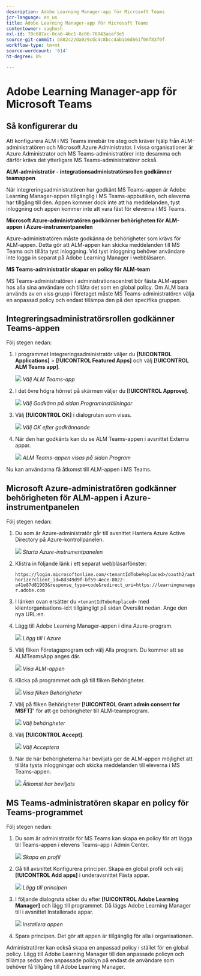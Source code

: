 ```yaml
---
description: Adobe Learning Manager-app för Microsoft Teams
jcr-language: en_us
title: Adobe Learning Manager-app för Microsoft Teams
contentowner: saghosh
exl-id: 70c687ac-0ca6-4bc1-8c86-76943aeaf3e5
source-git-commit: b882c22da029cdc4c8bcc4ab1b6d861f06f83f0f
workflow-type: tm+mt
source-wordcount: '614'
ht-degree: 0%

---
```


# Adobe Learning Manager-app för Microsoft Teams

## Så konfigurerar du

Att konfigurera ALM i MS Teams innebär tre steg och kräver hjälp från ALM-administratören och Microsoft Azure Administrator. I vissa organisationer är Azure Administrator och MS Teams-administratörer inte desamma och därför krävs det ytterligare MS Teams-administratörer också.

**ALM-administratör - integrationsadministratörsrollen godkänner teamappen**

När integreringsadministratören har godkänt MS Teams-appen är Adobe Learning Manager-appen tillgänglig i MS Teams-appbutiken, och eleverna har tillgång till den. Appen kommer dock inte att ha meddelanden, tyst inloggning och appen kommer inte att vara fäst för eleverna i MS Teams.

**Microsoft Azure-administratören godkänner behörigheten för ALM-appen i Azure-instrumentpanelen**

Azure-administratören måste godkänna de behörigheter som krävs för ALM-appen. Detta gör att ALM-appen kan skicka meddelanden till MS Teams och tillåta tyst inloggning. Vid tyst inloggning behöver användare inte logga in separat på Adobe Learning Manager i webbläsaren.

**MS Teams-administratör skapar en policy för ALM-team**

MS Teams-administratören i administrationscentret bör fästa ALM-appen hos alla sina användare och tillåta det som en global policy. Om ALM bara används av en viss grupp i företaget måste MS Teams-administratören välja en anpassad policy och endast tillämpa den på den specifika gruppen.

## Integreringsadministratörsrollen godkänner Teams-appen

Följ stegen nedan:

1. I programmet Integreringsadministratör väljer du **[!UICONTROL Applications]** > **[!UICONTROL Featured Apps]** och välj **[!UICONTROL ALM Teams app]**.

   ![](assets/featuredapps.jpg)
   *Välj ALM Teams-app*

1. I det övre högra hörnet på skärmen väljer du **[!UICONTROL Approve]**.

   ![](assets/integration_admin_approval_form.jpg)
   *Välj Godkänn på sidan Programinställningar*

1. Välj **[!UICONTROL OK]** i dialogrutan som visas.

   ![](assets/integration_admin_approved_dialog_box.jpg)
   *Välj OK efter godkännande*

1. När den har godkänts kan du se ALM Teams-appen i avsnittet Externa appar.

   ![](assets/integration_admin_external_apps.jpg)
   *ALM Teams-appen visas på sidan Program*

Nu kan användarna få åtkomst till ALM-appen i MS Teams.

## Microsoft Azure-administratören godkänner behörigheten för ALM-appen i Azure-instrumentpanelen

Följ stegen nedan:

1. Du som är Azure-administratör går till avsnittet Hantera Azure Active Directory på Azure-kontrollpanelen.

   ![](assets/microsoft_azure.jpg)
   *Starta Azure-instrumentpanelen*

1. Klistra in följande länk i ett separat webbläsarfönster:

   `https://login.microsoftonline.com/<tenantIdTobeReplaced>/oauth2/authorize?client_id=8d349d9f-bf59-4ece-8022-a41e87d81903&response_type=code&redirect_uri=https://learningmanager.adobe.com`

1. I länken ovan ersätter du `<tenantIdTobeReplaced>` med klientorganisations-id:t tillgängligt på sidan Översikt nedan. Ange den nya URL:en.

1. Lägg till Adobe Learning Manager-appen i dina Azure-program.

   ![](assets/microsoft_azure_dashboard.jpg)
   *Lägg till i Azure*

1. Välj fliken Företagsprogram och välj Alla program. Du kommer att se ALMTeamsApp anges där.

   ![](assets/microsoft_azure_enterprise_applications.jpg)
   *Visa ALM-appen*

1. Klicka på programmet och gå till fliken Behörigheter.

   ![](assets/microsoft_azure_ALMTeamsNonProdApp.jpg)
   *Visa fliken Behörigheter*

1. Välj på fliken Behörigheter **[!UICONTROL Grant admin consent for MSFT]**&quot; för att ge behörigheter till ALM-teamprogram.

   ![](assets/microsoft_azure_ALMTeamsNonProdApp_permissions.jpg)
   *Välj behörigheter*

1. Välj **[!UICONTROL Accept]**.

   ![](assets/microsoft_azure_ALMTeamsNonProdApp_permission_request.jpg)
   *Välj Acceptera*

1. När de här behörigheterna har beviljats ger de ALM-appen möjlighet att tillåta tysta inloggningar och skicka meddelanden till eleverna i MS Teams-appen.

   ![](assets/microsoft_azure_ALMTeamsNonProdApp_permission_request_granted.jpg)
   *Åtkomst har beviljats*

## MS Teams-administratören skapar en policy för Teams-programmet

Följ stegen nedan:

1. Du som är administratör för MS Teams kan skapa en policy för att lägga till Teams-appen i elevens Teams-app i Admin Center.

   ![](assets/microsoft_teams_admin_center.png)
   *Skapa en profil*

1. Gå till avsnittet Konfigurera principer. Skapa en global profil och välj **[!UICONTROL Add apps]** i underavsnittet Fästa appar.

   ![](assets/microsoft_teams_admin_center_add_installed_apps.png)
   *Lägg till principen*

1. I följande dialogruta söker du efter **[!UICONTROL Adobe Learning Manager]** och lägg till programmet. Då läggs Adobe Learning Manager till i avsnittet Installerade appar.

   ![](assets/microsoft_teams_admin_center_installed_apps.png)
   *Installera appen*

1. Spara principen. Det gör att appen är tillgänglig för alla i organisationen.

Administratörer kan också skapa en anpassad policy i stället för en global policy. Lägg till Adobe Learning Manager till den anpassade policyn och tillämpa sedan den anpassade policyn på endast de användare som behöver få tillgång till Adobe Learning Manager.
